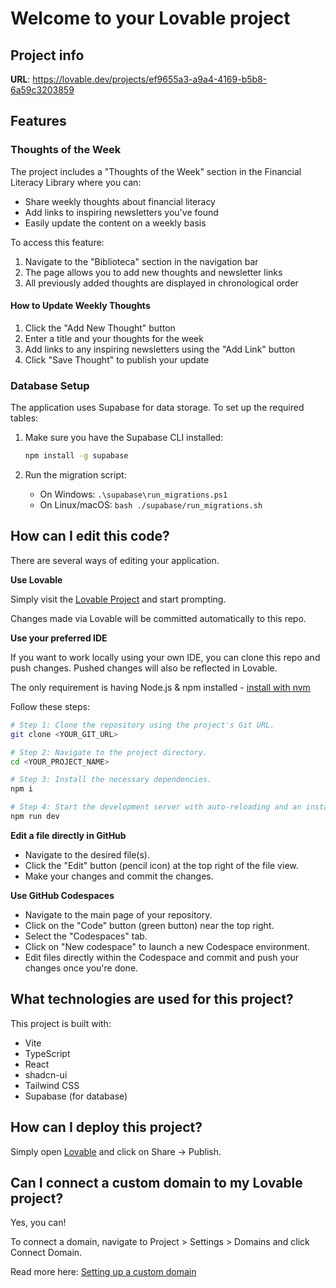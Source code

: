 # Welcome to your Lovable project

## Project info

**URL**: https://lovable.dev/projects/ef9655a3-a9a4-4169-b5b8-6a59c3203859

## Features

### Thoughts of the Week

The project includes a "Thoughts of the Week" section in the Financial Literacy Library where you can:

- Share weekly thoughts about financial literacy
- Add links to inspiring newsletters you've found
- Easily update the content on a weekly basis

To access this feature:
1. Navigate to the "Biblioteca" section in the navigation bar
2. The page allows you to add new thoughts and newsletter links
3. All previously added thoughts are displayed in chronological order

#### How to Update Weekly Thoughts

1. Click the "Add New Thought" button
2. Enter a title and your thoughts for the week
3. Add links to any inspiring newsletters using the "Add Link" button
4. Click "Save Thought" to publish your update

### Database Setup

The application uses Supabase for data storage. To set up the required tables:

1. Make sure you have the Supabase CLI installed:
   ```sh
   npm install -g supabase
   ```

2. Run the migration script:
   - On Windows: `.\supabase\run_migrations.ps1`
   - On Linux/macOS: `bash ./supabase/run_migrations.sh`

## How can I edit this code?

There are several ways of editing your application.

**Use Lovable**

Simply visit the [Lovable Project](https://lovable.dev/projects/ef9655a3-a9a4-4169-b5b8-6a59c3203859) and start prompting.

Changes made via Lovable will be committed automatically to this repo.

**Use your preferred IDE**

If you want to work locally using your own IDE, you can clone this repo and push changes. Pushed changes will also be reflected in Lovable.

The only requirement is having Node.js & npm installed - [install with nvm](https://github.com/nvm-sh/nvm#installing-and-updating)

Follow these steps:

```sh
# Step 1: Clone the repository using the project's Git URL.
git clone <YOUR_GIT_URL>

# Step 2: Navigate to the project directory.
cd <YOUR_PROJECT_NAME>

# Step 3: Install the necessary dependencies.
npm i

# Step 4: Start the development server with auto-reloading and an instant preview.
npm run dev
```

**Edit a file directly in GitHub**

- Navigate to the desired file(s).
- Click the "Edit" button (pencil icon) at the top right of the file view.
- Make your changes and commit the changes.

**Use GitHub Codespaces**

- Navigate to the main page of your repository.
- Click on the "Code" button (green button) near the top right.
- Select the "Codespaces" tab.
- Click on "New codespace" to launch a new Codespace environment.
- Edit files directly within the Codespace and commit and push your changes once you're done.

## What technologies are used for this project?

This project is built with:

- Vite
- TypeScript
- React
- shadcn-ui
- Tailwind CSS
- Supabase (for database)

## How can I deploy this project?

Simply open [Lovable](https://lovable.dev/projects/ef9655a3-a9a4-4169-b5b8-6a59c3203859) and click on Share -> Publish.

## Can I connect a custom domain to my Lovable project?

Yes, you can!

To connect a domain, navigate to Project > Settings > Domains and click Connect Domain.

Read more here: [Setting up a custom domain](https://docs.lovable.dev/tips-tricks/custom-domain#step-by-step-guide)

